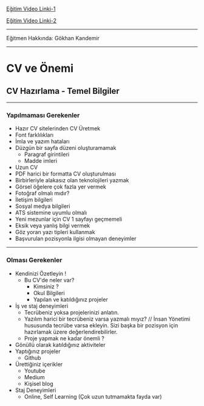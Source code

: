 [Eğitim Video Linki-1](https://www.youtube.com/watch?v=RMH_zxDdMjU)

[Eğitim Video Linki-2](https://www.youtube.com/watch?v=OIgJuxrdBzM)

---

Eğitmen Hakkında: Gökhan Kandemir

---

# CV ve Önemi

## CV Hazırlama - Temel Bilgiler

---

### Yapılmaması Gerekenler

* Hazır CV sitelerinden CV Üretmek
* Font farklılıkları
* İmla ve yazım hataları
* Düzgün bir sayfa düzeni oluşturamamak
    * Paragraf girintileri
    * Madde imleri
* Uzun CV
* PDF harici bir formatta CV oluşturulması
* Birbirleriyle alakasız olan teknolojileri yazmak
* Görsel öğelere çok fazla yer vermek
* Fotoğraf olmalı mıdır?
* İletişim bilgileri
* Sosyal medya bilgileri
* ATS sistemine uyumlu olmalı 
* Yeni mezunlar için CV 1 sayfayı geçmemeli
* Eksik veya yanlış bilgi vermek
* Göz yoran yazı tipleri kullanmak
* Başvurulan pozisyonla ilgisi olmayan deneyimler

***

### Olması Gerekenler

* Kendinizi Özetleyin !
    * Bu CV'de neler var?
        * Kimsiniz ?
        * Okul Bilgileri
        * Yapılan ve katıldığınız projeler
* İş ve staj deneyimleri
    * Tecrübeniz yoksa projelerinizi anlatın.
    * Yazılım harici bir tecrübeniz varsa yazmalı mıyız? // İnsan Yönetimi hususunda tecrübe varsa ekleyin. Sizi başka bir pozisyon için hazırlamak üzere değerlendirebilirler.
    * Proje yapmak ne kadar önemli ?
* Gönüllü olarak katıldığınız aktiviteler
* Yaptığınız projeler
    * Github 
* Ürettiğiniz içerikler
    * Youtube
    * Medium
    * Kişisel blog
* Staj Deneyimleri
    * Online, Self Learning (Çok uzun tutmamakta fayda var)